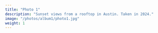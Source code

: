 ```yaml
---
title: "Photo 1"
description: "Sunset views from a rooftop in Austin. Taken in 2024."
image: "/photos/album1/photo1.jpg"
weight: 1
---
```

